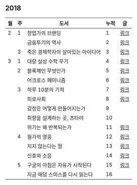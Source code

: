## 2018

| 월 | 주 | 도서 | 누적 | 글 |
|---|---|---|---|---|
| 2 | 1 | 창업가의 브랜딩 | 1 | [링크](./book_reviews/창업가의_브랜딩.md) |
|   |   | 금융투기의 역사 | 2 | [링크](./book_reviews/금융투기의_역사.md) |
|   | 3 | 죽은 경제학자의 살아있는 아이디어 | 3 | [링크](./book_reviews/죽은_경제학자의_살아있는_아이디어.md) |
| 3 | 1 | 대량 살상 수학 무기 | 4 | [링크](./book_reviews/대량_살상_수학_무기.md) |
|   | 2 | 블록체인 무엇인가 | 5 | [링크](./book_reviews/블록체인_무엇인가.md) |
|   |   | 어크로스 페미니즘 | 6 | [링크](./book_reviews/어크로스_페미니즘.md) |
|   | 3 | 하루 10분의 기적 | 7 | [링크](./book_reviews/하루_10분의_기적.md) |
|   |   | 피로사회 | 8 | [링크](./book_reviews/피로사회.md) |
|   |   | 감정은 어떻게 만들어지는가 | 9 | |
|   |   | 취향을 설계하는 곳, 츠타야 | 10 | |
|   |   | 위기는 왜 반복되는가 | 11 | [링크](./book_reviews/위기는_왜_반복되는가.md) |
|   | 4 | 월가의 영웅 | 12 | [링크](./book_reviews/월가의_영웅.md) |
|   |   | 지지 않는다는 말 | 13 | [링크](./book_reviews/지지_않는다는_말.md) |
|   |   | 신호와 소음 | 14 | [링크](./book_reviews/신호와_소음.md) |
|   | 5 | 구글의 아침은 자유가 시작된다 | 15 | [링크](./book_reviews/구글의_아침은_자유가_시작된다.md) |
|   |   | 지금 애덤 스미스를 다시 읽는다 | 16 | |
